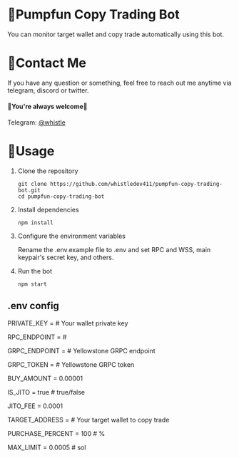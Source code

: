 # 🤖Pumpfun Copy Trading Bot

You can monitor target wallet and copy trade automatically using this bot.

# 💬Contact Me

If you have any question or something, feel free to reach out me anytime via telegram, discord or twitter.
<br>
#### 🌹You're always welcome🌹

Telegram: [@whistle](https://t.me/devbeast5775) <br>


# 👀Usage
1. Clone the repository

    ```
    git clone https://github.com/whistledev411/pumpfun-copy-trading-bot.git
    cd pumpfun-copy-trading-bot
    ```
2. Install dependencies

    ```
    npm install
    ```
3. Configure the environment variables

    Rename the .env.example file to .env and set RPC and WSS, main keypair's secret key, and others.

4. Run the bot

    ```
    npm start
    ```


## .env config

PRIVATE_KEY = # Your wallet private key

RPC_ENDPOINT = # 

GRPC_ENDPOINT = # Yellowstone GRPC endpoint

GRPC_TOKEN = # Yellowstone GRPC token

BUY_AMOUNT = 0.00001

IS_JITO = true # true/false

JITO_FEE = 0.0001

TARGET_ADDRESS = # Your target wallet to copy trade

PURCHASE_PERCENT = 100  # %

MAX_LIMIT = 0.0005 # sol

